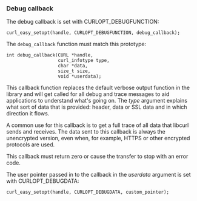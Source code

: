 ### Debug callback

The debug callback is set with CURLOPT_DEBUGFUNCTION:

    curl_easy_setopt(handle, CURLOPT_DEBUGFUNCTION, debug_callback);

The `debug_callback` function must match this prototype:

    int debug_callback(CURL *handle,
                       curl_infotype type,
                       char *data,
                       size_t size,
                       void *userdata);

This callback function replaces the default verbose output function in the
library and will get called for all debug and trace messages to aid
applications to understand what's going on. The *type* argument explains what
sort of data that is provided: header, data or SSL data and in which direction
it flows.

A common use for this callback is to get a full trace of all data that libcurl
sends and receives. The data sent to this callback is always the unencrypted
version, even when, for example, HTTPS or other encrypted protocols are used.

This callback must return zero or cause the transfer to stop with an error
code.

The user pointer passed in to the callback in the *userdata* argument is set
with CURLOPT_DEBUGDATA:

    curl_easy_setopt(handle, CURLOPT_DEBUGDATA, custom_pointer);
